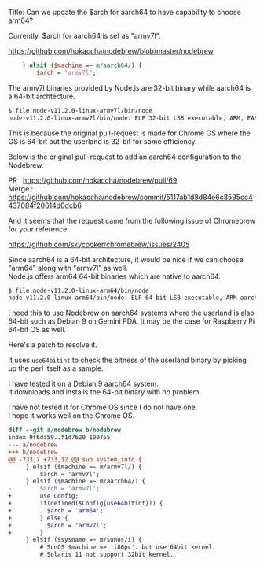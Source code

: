 Title: Can we update the $arch for aarch64 to have capability to choose arm64?

Currently, $arch for aarch64 is set as "armv7l".

https://github.com/hokaccha/nodebrew/blob/master/nodebrew
````perl
    } elsif ($machine =~ m/aarch64/) {
        $arch = 'armv7l';
````

The armv7l binaries provided by Node.js are 32-bit binary while aarch64 is a 64-bit archtecture.

````sh
$ file node-v11.2.0-linux-armv7l/bin/node 
node-v11.2.0-linux-armv7l/bin/node: ELF 32-bit LSB executable, ARM, EABI5 version 1 (GNU/Linux), dynamically linked, interpreter /lib/ld-linux-armhf.so.3, for GNU/Linux 3.16.42, not stripped
````

This is because the original pull-request is made for Chrome OS where the OS is 64-bit but the userland is 32-bit for some efficiency.

Below is the original pull-request to add an aarch64 configuration to the Nodebrew.

PR : https://github.com/hokaccha/nodebrew/pull/69  
Merge : https://github.com/hokaccha/nodebrew/commit/5117ab1d8d84e6c8595cc4437084f20614d0dcb6

And it seems that the request came from the following issue of Chromebrew for your reference.

https://github.com/skycocker/chromebrew/issues/2405

Since aarch64 is a 64-bit architecture, it would be nice if we can choose "arm64" along with "armv7l" as well.  
Node.js offers arm64 64-bit binaries which are native to aarch64.

````sh
$ file node-v11.2.0-linux-arm64/bin/node 
node-v11.2.0-linux-arm64/bin/node: ELF 64-bit LSB executable, ARM aarch64, version 1 (GNU/Linux), dynamically linked, interpreter /lib/ld-linux-aarch64.so.1, for GNU/Linux 3.7.0, BuildID[sha1]=327b8840de15505d13a9dc1ca8cfa3662ca6eb5b, not stripped
````

I need this to use Nodebrew on aarch64 systems where the userland is also 64-bit such as Debian 9 on Gemini PDA.
It may be the case for Raspberry Pi 64-bit OS as well.

Here's a patch to resolve it.  

It uses `use64bitint` to check the bitness of the userland binary by picking up the perl itself as a sample.

I have tested it on a Debian 9 aarch64 system.  
It downloads and installs the 64-bit binary with no problem.

I have not tested it for Chrome OS since I do not have one.  
I hope it works well on the Chrome OS.

````diff
diff --git a/nodebrew b/nodebrew
index 9f6da59..f1d7620 100755
--- a/nodebrew
+++ b/nodebrew
@@ -733,7 +733,12 @@ sub system_info {
     } elsif ($machine =~ m/armv7l/) {
         $arch = 'armv7l';
     } elsif ($machine =~ m/aarch64/) {
-        $arch = 'armv7l';
+        use Config;
+        if(defined($Config{use64bitint})) {
+          $arch = 'arm64';
+        } else {
+          $arch = 'armv7l';
+        }
     } elsif ($sysname =~ m/sunos/i) {
         # SunOS $machine => 'i86pc'. but use 64bit kernel.
         # Solaris 11 not support 32bit kernel.
````
